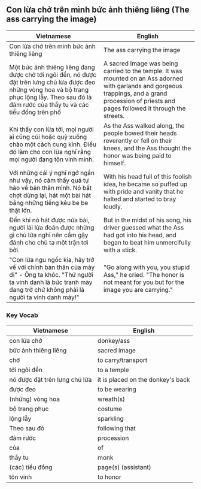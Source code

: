 ## Con lừa chở trên mình bức ảnh thiêng liêng (The ass carrying the image)



Vietnamese | English
-----|----
|Con lừa chở trên mình bức ảnh thiêng liêng | The ass carrying the image |
| Một bức ảnh thiêng liêng đang được chở tới ngôi đền, nó được đặt trên lưng chú lừa được đeo những vòng hoa và bộ trang phục lộng lẫy. Theo sau đó là đám rước của thầy tu và các tiểu đồng trên phố | A sacred Image was being carried to the temple. It was mounted on an Ass adorned with garlands and gorgeous trappings, and a grand procession of priests and pages followed it through the streets.  |
| Khi thấy con lừa tới, mọi người ai cũng cúi hoặc quỳ xuống chào một cách cung kính. Điều đó làm cho con lừa nghĩ rằng mọi người đang tôn vinh mình. | As the Ass walked along, the people bowed their heads reverently or fell on their knees, and the Ass thought the honor was being paid to himself. |
| Với những cái ý nghĩ ngớ ngẩn như vậy, nó cảm thấy quá tự hào về bản thân mình. Nó bất chợt dừng lại, hát một bài hát bằng những tiếng kêu be be thật lớn. | With his head full of this foolish idea, he became so puffed up with pride and vanity that he halted and started to bray loudly. |
| Đến khi nó hát được nửa bài, người lái lừa đoán được những gì chú lừa nghĩ nên cầm gậy đánh cho chú ta một trận tơi bời. | But in the midst of his song, his driver guessed what the Ass had got into his head, and began to beat him unmercifully with a stick. |
| "Con lừa ngu ngốc kia, hãy trở về với chính bản thân của mày đi" - Ông ta khóc. "Thứ người ta vinh danh là bức tranh mày đang trở chứ không phải là người ta vinh danh mày!" | "Go along with you, you stupid Ass," he cried. "The honor is not meant for you but for the image you are carrying." |


### Key Vocab

Vietnamese | English
---- | ----
con lừa chở | donkey/ass
bức ảnh thiêng liêng | sacred image
chở | to carry/transport
tới ngôi đền | to a temple
nó được đặt trên lưng chú lừa | it is placed on the donkey's back
được đeo | to be wearing
(những) vòng hoa | wreath(s)
bộ trang phục | costume
lộng lẫy | sparkling
Theo sau đó | following that
đám rước | procession
của | of
thầy tu | monk
(các) tiểu đồng | page(s) (assistant)
tôn vinh | to honor
